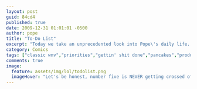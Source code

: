 ```yaml
---
layout: post
guid: 84cd4
published: true
date: 2009-12-31 01:01:01 -0500
author: pope
title: "To-Do List"
excerpt: "Today we take an unprecedented look into Pope\'s daily life. We see his priorities and how he manages his complex schedule in order to get done the things that most need doing. And pancakes. Lots of pancakes."
category: Comics
tags: ["classic wnv","priorities","gettin' shit done","pancakes","productivity","oh fuck I forgot we have a twitter"]
comments: true 
image:
  feature: assets/img/lol/todolist.png
  imageHover: "Let's be honest, number five is NEVER getting crossed off that list."
---
```


